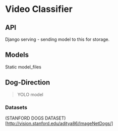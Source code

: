 # Video Classifier

## API

Django serving - sending model to this for storage.

## Models

Static model_files

## Dog-Direction

> YOLO model

### Datasets

(STANFORD DOGS DATASET)[http://vision.stanford.edu/aditya86/ImageNetDogs/]
